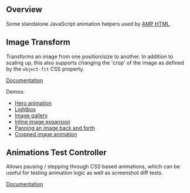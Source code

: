 ## Overview

Some standalone JavaScript animation helpers used by [AMP
HTML](https://github.com/ampproject/amphtml).

## Image Transform

Transforms an image from one position/size to another. In addition to scaling
up, this also supports changing the 'crop' of the image as defined by the
`object-fit` CSS property.

[Documentation](docs/prepare-image-animation.md)

Demos:
* [Hero animation](docs/demo/hero)
* [Lightbox](docs/demo/lightbox)
* [Image gallery](docs/demo/gallery)
* [Inline image expansion](docs/demo/expand)
* [Panning an image back and forth](docs/demo/pan)
* [Cropped image animation](docs/demo/zoom-crop)

## Animations Test Controller

Allows pausing / stepping through CSS based animations, which can be useful for
testing animation logic as well as screenshot diff tests.

[Documentation](docs/animation-test-controller.md)
